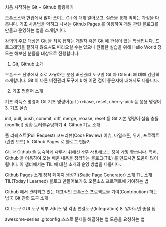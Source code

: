 처음 시작하는 Git + Github 활용하기

오픈소스와 현업에서 많이 쓰이는 Git 에 대해 알아보고, 실습을 통해 익히는 과정을 다룹니다. 기초 사용법을 익히고 나서는 Github Pages 를 이용하여 개발 관련 블로그를 만들고 운영하는 법을 소개합니다.

강의의 주요 대상은 Git 을 처음 접하는 개발자 혹은 Git 에 관심이 있는 학생입니다. 프로그래밍을 잘하지 않으셔도 따라오실 수는 있으나 원활한 실습을 위해 Hello World 정도는 해보신 분들을 대상으로 진행합니다.

1. Git, Github 소개

오픈소스 진영에서 주로 사용하는 분산 버전관리 도구인 Git 과 Github 에 대해 간단히 소개합니다. Git 이 다른 버전관리 도구에 비해 어떤 점이 좋은지에 대해서도 다룹니다.

2. 기초 명령어 소개

기초 리눅스 명령어
Git 기초 명령어(git )
rebase, reset, cherry-pick 등 응용 명령어
3. 기초 실습

init, pull, push, commit, diff, merge, rebase, reset 등 Git 기본 명령어 실습
충돌(conflict) 상황 트러블슈팅하기
4. Github 기능 소개

풀 리퀘스트(Pull Request)
코드리뷰(Code Review)
이슈, 마일스톤, 위키, 프로젝트(칸반 보드)
5. Github Pages 로 블로그 만들기

Git 과 Github 을 능숙하게 다루기 위해선 자주 사용해보는 것이 가장 좋습니다. 특히, Github 을 이용하여 오늘 배운 내용을 정리하는 블로그(TIL) 를 만드시면 도움이 많이 됩니다. 이 챕터에서는 TIL 에 대한 소개와 운영 방법을 다룹니다.

Github Pages 소개
정적 페이지 생성기(Static Page Generator) 소개
TIL 소개
TIL(Today I Learned) 블로그 만들어보기
6. 오픈소스 프로젝트에 기여하는 법

Github 에서 관리되고 있는 대표적인 오픈소스 프로젝트들
기여(Contribution) 하는 법
7. Git 관련 도구 소개

CLI 도구
GUI 도구
외부 서비스 및 각종 연결도구(Integration)
8. 알아두면 좋을 팁

awesome-series
.gitconfig
스스로 문제를 해결하는 법
도움을 요청하는 법
